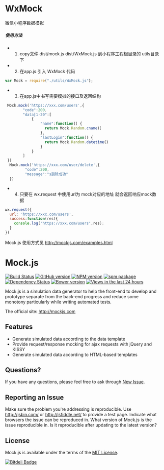 # WxMock
微信小程序数据模拟
##### 使用方法

* 1. copy文件 dist/mock.js dist/WxMock.js 到小程序工程根目录的 utils目录下
* 2. 在app.js 引入 WxMock 代码 
```javascript 
var Mock = require("./utils/WxMock.js"); 
```
* 3. 在app.js中书写需要模拟的接口及返回结构
```javascript
 Mock.mock('https://xxx.com/users',{
        "code":200,
        "data|1-20":[
            {
                "name":function() {
                  return Mock.Random.cname()
                },
                "lastLogin":function() {
                  return Mock.Random.datetime()
                }
            }
        ]
 })
  Mock.mock('https://xxx.com/user/delete',{
         "code":200,
         "message":"s删除成功"
  })
```
* 4. 只要在 wx.request 中使用url为 mock对应的地址 就会返回响应mock数据
```javascript
wx.request({
  url: 'https://xxx.com/users',
  success:function(res){
    console.log('https://xxx.com/users',res);
  }
})
```

Mock.js 使用方式见 http://mockjs.com/examples.html


# Mock.js
<!-- 模拟请求 & 模拟数据 -->
[![Build Status](https://api.travis-ci.org/nuysoft/Mock.png?branch=master)](http://travis-ci.org/nuysoft/Mock)
[![GitHub version](https://badge.fury.io/gh/nuysoft%2FMock.png)](http://badge.fury.io/gh/nuysoft%2FMock)
[![NPM version](https://badge.fury.io/js/mockjs.png)](http://badge.fury.io/js/mockjs)
[![spm package](http://spmjs.io/badge/mockjs)](http://spmjs.io/package/mockjs)
[![Dependency Status](https://gemnasium.com/nuysoft/Mock.png)](https://gemnasium.com/nuysoft/Mock)
[![Bower version](https://badge.fury.io/bo/mockjs.png)](http://badge.fury.io/bo/mockjs)
[![Views in the last 24 hours](https://sourcegraph.com/api/repos/github.com/nuysoft/Mock/counters/views-24h.png)](https://github.com/nuysoft/Mock/)
<!-- [![Coverage Status](https://coveralls.io/repos/nuysoft/Mock/badge.png)](https://coveralls.io/r/nuysoft/Mock) -->

Mock.js is a simulation data generator to help the front-end to develop and prototype separate from the back-end progress and reduce some monotony particularly while writing automated tests.

The official site: <http://mockjs.com>

## Features

* Generate simulated data according to the data template
* Provide request/response mocking for ajax requests with jQuery and KISSY
* Generate simulated data according to HTML-based templates

<!-- **TODO** This library is loosely inspired by Elijah Manor's [post](http://www.elijahmanor.com/2013/04/angry-birds-of-javascript-green-bird.html), [mennovanslooten/mockJSON](https://github.com/mennovanslooten/mockJSON), [appendto/jquery-mockjax](https://github.com/appendto/jquery-mockjax) and [victorquinn/chancejs](https://github.com/victorquinn/chancejs/). -->

## Questions?
If you have any questions, please feel free to ask through [New Issue](https://github.com/nuysoft/Mock/issues/new).

## Reporting an Issue
Make sure the problem you're addressing is reproducible. Use <http://jsbin.com/> or <http://jsfiddle.net/> to provide a test page. Indicate what browsers the issue can be reproduced in. What version of Mock.js is the issue reproducible in. Is it reproducible after updating to the latest version?

## License
Mock.js is available under the terms of the [MIT License](./MIT-LICENSE.txt).



[![Bitdeli Badge](https://d2weczhvl823v0.cloudfront.net/nuysoft/mock/trend.png)](https://bitdeli.com/free "Bitdeli Badge")

